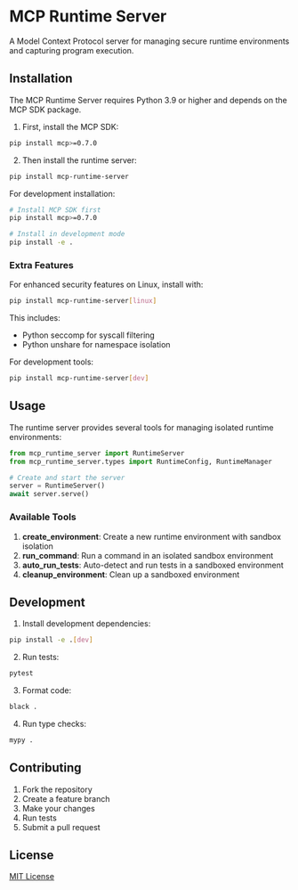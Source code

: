 # MCP Runtime Server

A Model Context Protocol server for managing secure runtime environments and capturing program execution.

## Installation

The MCP Runtime Server requires Python 3.9 or higher and depends on the MCP SDK package.

1. First, install the MCP SDK:
```bash
pip install mcp>=0.7.0
```

2. Then install the runtime server:
```bash
pip install mcp-runtime-server
```

For development installation:

```bash
# Install MCP SDK first
pip install mcp>=0.7.0

# Install in development mode
pip install -e .
```

### Extra Features

For enhanced security features on Linux, install with:
```bash
pip install mcp-runtime-server[linux]
```

This includes:
- Python seccomp for syscall filtering
- Python unshare for namespace isolation

For development tools:
```bash
pip install mcp-runtime-server[dev]
```

## Usage

The runtime server provides several tools for managing isolated runtime environments:

```python
from mcp_runtime_server import RuntimeServer
from mcp_runtime_server.types import RuntimeConfig, RuntimeManager

# Create and start the server
server = RuntimeServer()
await server.serve()
```

### Available Tools

1. **create_environment**: Create a new runtime environment with sandbox isolation
2. **run_command**: Run a command in an isolated sandbox environment
3. **auto_run_tests**: Auto-detect and run tests in a sandboxed environment
4. **cleanup_environment**: Clean up a sandboxed environment

## Development

1. Install development dependencies:
```bash
pip install -e .[dev]
```

2. Run tests:
```bash
pytest
```

3. Format code:
```bash
black .
```

4. Run type checks:
```bash
mypy .
```

## Contributing

1. Fork the repository
2. Create a feature branch
3. Make your changes
4. Run tests
5. Submit a pull request

## License

[MIT License](LICENSE)
